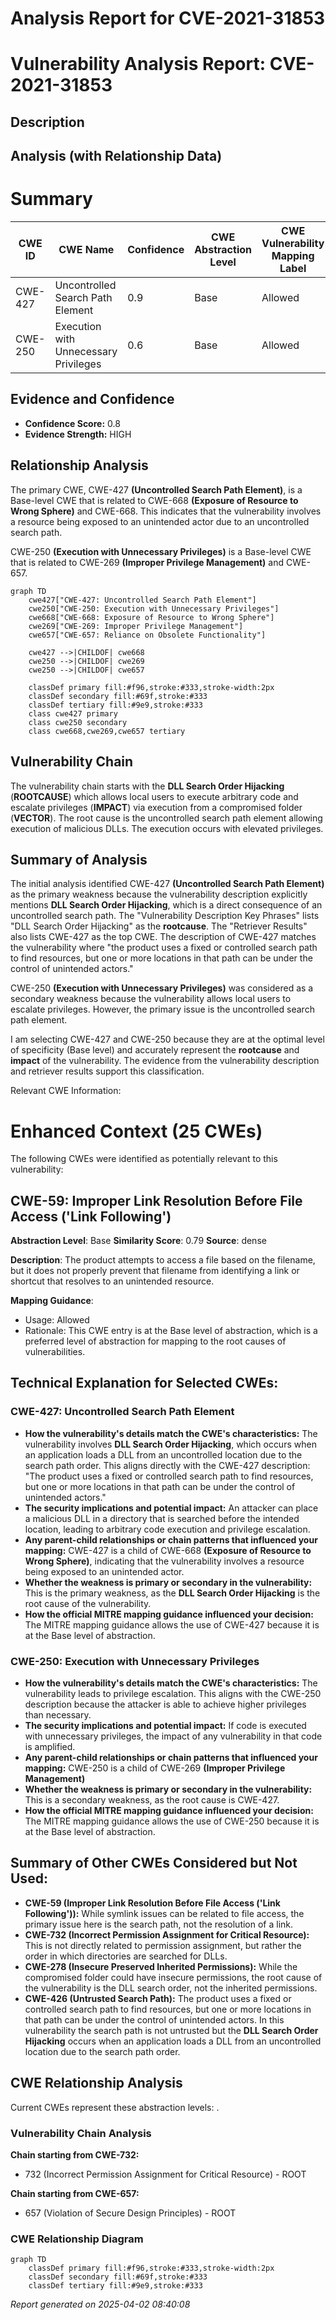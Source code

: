 # Analysis Report for CVE-2021-31853

# Vulnerability Analysis Report: CVE-2021-31853

## Description



## Analysis (with Relationship Data)

# Summary
| CWE ID | CWE Name | Confidence | CWE Abstraction Level | CWE Vulnerability Mapping Label | CWE-Vulnerability Mapping Notes |
|---|---|---|---|---|---|
| CWE-427 | Uncontrolled Search Path Element | 0.9 | Base | Allowed | Primary CWE |
| CWE-250 | Execution with Unnecessary Privileges | 0.6 | Base | Allowed | Secondary Candidate |

## Evidence and Confidence

*   **Confidence Score:** 0.8
*   **Evidence Strength:** HIGH

## Relationship Analysis
The primary CWE, CWE-427 **(Uncontrolled Search Path Element)**, is a Base-level CWE that is related to CWE-668 **(Exposure of Resource to Wrong Sphere)** and CWE-668. This indicates that the vulnerability involves a resource being exposed to an unintended actor due to an uncontrolled search path.

CWE-250 **(Execution with Unnecessary Privileges)** is a Base-level CWE that is related to CWE-269 **(Improper Privilege Management)** and CWE-657.

```mermaid
graph TD
    cwe427["CWE-427: Uncontrolled Search Path Element"]
    cwe250["CWE-250: Execution with Unnecessary Privileges"]
    cwe668["CWE-668: Exposure of Resource to Wrong Sphere"]
    cwe269["CWE-269: Improper Privilege Management"]
    cwe657["CWE-657: Reliance on Obsolete Functionality"]

    cwe427 -->|CHILDOF| cwe668
    cwe250 -->|CHILDOF| cwe269
    cwe250 -->|CHILDOF| cwe657

    classDef primary fill:#f96,stroke:#333,stroke-width:2px
    classDef secondary fill:#69f,stroke:#333
    classDef tertiary fill:#9e9,stroke:#333
    class cwe427 primary
    class cwe250 secondary
    class cwe668,cwe269,cwe657 tertiary
```

## Vulnerability Chain
The vulnerability chain starts with the **DLL Search Order Hijacking** (**ROOTCAUSE**) which allows local users to execute arbitrary code and escalate privileges (**IMPACT**) via execution from a compromised folder (**VECTOR**). The root cause is the uncontrolled search path element allowing execution of malicious DLLs. The execution occurs with elevated privileges.

## Summary of Analysis
The initial analysis identified CWE-427 **(Uncontrolled Search Path Element)** as the primary weakness because the vulnerability description explicitly mentions **DLL Search Order Hijacking**, which is a direct consequence of an uncontrolled search path. The "Vulnerability Description Key Phrases" lists "DLL Search Order Hijacking" as the **rootcause**. The "Retriever Results" also lists CWE-427 as the top CWE. The description of CWE-427 matches the vulnerability where "the product uses a fixed or controlled search path to find resources, but one or more locations in that path can be under the control of unintended actors."

CWE-250 **(Execution with Unnecessary Privileges)** was considered as a secondary weakness because the vulnerability allows local users to escalate privileges. However, the primary issue is the uncontrolled search path element.

I am selecting CWE-427 and CWE-250 because they are at the optimal level of specificity (Base level) and accurately represent the **rootcause** and **impact** of the vulnerability. The evidence from the vulnerability description and retriever results support this classification.

Relevant CWE Information:

# Enhanced Context (25 CWEs)
The following CWEs were identified as potentially relevant to this vulnerability:

## CWE-59: Improper Link Resolution Before File Access ('Link Following')
**Abstraction Level**: Base
**Similarity Score**: 0.79
**Source**: dense

**Description**:
The product attempts to access a file based on the filename, but it does not properly prevent that filename from identifying a link or shortcut that resolves to an unintended resource.

**Mapping Guidance**:
- Usage: Allowed
- Rationale: This CWE entry is at the Base level of abstraction, which is a preferred level of abstraction for mapping to the root causes of vulnerabilities.

## Technical Explanation for Selected CWEs:

### CWE-427: Uncontrolled Search Path Element
*   **How the vulnerability's details match the CWE's characteristics:** The vulnerability involves **DLL Search Order Hijacking**, which occurs when an application loads a DLL from an uncontrolled location due to the search path order. This aligns directly with the CWE-427 description: "The product uses a fixed or controlled search path to find resources, but one or more locations in that path can be under the control of unintended actors."
*   **The security implications and potential impact:** An attacker can place a malicious DLL in a directory that is searched before the intended location, leading to arbitrary code execution and privilege escalation.
*   **Any parent-child relationships or chain patterns that influenced your mapping:** CWE-427 is a child of CWE-668 **(Exposure of Resource to Wrong Sphere)**, indicating that the vulnerability involves a resource being exposed to an unintended actor.
*   **Whether the weakness is primary or secondary in the vulnerability:** This is the primary weakness, as the **DLL Search Order Hijacking** is the root cause of the vulnerability.
*   **How the official MITRE mapping guidance influenced your decision:** The MITRE mapping guidance allows the use of CWE-427 because it is at the Base level of abstraction.

### CWE-250: Execution with Unnecessary Privileges
*   **How the vulnerability's details match the CWE's characteristics:** The vulnerability leads to privilege escalation. This aligns with the CWE-250 description because the attacker is able to achieve higher privileges than necessary.
*   **The security implications and potential impact:** If code is executed with unnecessary privileges, the impact of any vulnerability in that code is amplified.
*   **Any parent-child relationships or chain patterns that influenced your mapping:** CWE-250 is a child of CWE-269 **(Improper Privilege Management)**
*   **Whether the weakness is primary or secondary in the vulnerability:** This is a secondary weakness, as the root cause is CWE-427.
*   **How the official MITRE mapping guidance influenced your decision:** The MITRE mapping guidance allows the use of CWE-250 because it is at the Base level of abstraction.

## Summary of Other CWEs Considered but Not Used:

*   **CWE-59 (Improper Link Resolution Before File Access ('Link Following')):** While symlink issues can be related to file access, the primary issue here is the search path, not the resolution of a link.
*   **CWE-732 (Incorrect Permission Assignment for Critical Resource):** This is not directly related to permission assignment, but rather the order in which directories are searched for DLLs.
*   **CWE-278 (Insecure Preserved Inherited Permissions):** While the compromised folder could have insecure permissions, the root cause of the vulnerability is the DLL search order, not the inherited permissions.
*   **CWE-426 (Untrusted Search Path):** The product uses a fixed or controlled search path to find resources, but one or more locations in that path can be under the control of unintended actors. In this vulnerability the search path is not untrusted but the **DLL Search Order Hijacking** occurs when an application loads a DLL from an uncontrolled location due to the search path order.


## CWE Relationship Analysis

Current CWEs represent these abstraction levels: .


### Vulnerability Chain Analysis

**Chain starting from CWE-732:**
- 732 (Incorrect Permission Assignment for Critical Resource) - ROOT


**Chain starting from CWE-657:**
- 657 (Violation of Secure Design Principles) - ROOT



### CWE Relationship Diagram

```mermaid
graph TD
    classDef primary fill:#f96,stroke:#333,stroke-width:2px
    classDef secondary fill:#69f,stroke:#333
    classDef tertiary fill:#9e9,stroke:#333
```



*Report generated on 2025-04-02 08:40:08*
